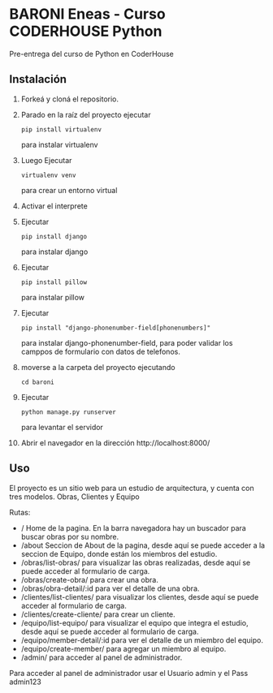 # BARONI Eneas - Curso CODERHOUSE Python

Pre-entrega del curso de Python en CoderHouse

## Instalación

1. Forkeá y cloná el repositorio.

2. Parado en la raíz del proyecto ejecutar 

   ```
   pip install virtualenv
   ```
    para instalar virtualenv

3. Luego Ejecutar 

   ```
   virtualenv venv
   ```

    para crear un entorno virtual

4. Activar el interprete  

5. Ejecutar

    ```
    pip install django
    ```
    
    para instalar django

6. Ejecutar

    ```
    pip install pillow
    ```
    
    para instalar pillow
    
7. Ejecutar

    ```
    pip install "django-phonenumber-field[phonenumbers]"
    ```
    
    para instalar django-phonenumber-field, para poder validar los camppos de formulario con datos de telefonos.


8. moverse a la carpeta del proyecto ejecutando

    ```
    cd baroni
    ```

9. Ejecutar

    ```
    python manage.py runserver
    ```

    para levantar el servidor

10. Abrir el navegador en la dirección http://localhost:8000/     


## Uso

El proyecto es un sitio web para un estudio de arquitectura, y cuenta con tres modelos. Obras, Clientes y Equipo

Rutas: 
 - / Home de la pagina. En la barra navegadora hay un buscador para buscar obras por su nombre.
 - /about Seccion de About de la pagina, desde aquí se puede acceder a la seccion de Equipo, donde están los miembros del estudio.
 - /obras/list-obras/ para visualizar las obras realizadas, desde aquí se puede acceder al formulario de carga.
 - /obras/create-obra/ para crear una obra.
 - /obras/obra-detail/:id para ver el detalle de una obra.
 - /clientes/list-clientes/ para visualizar los clientes, desde aquí se puede acceder al formulario de carga.
 - /clientes/create-cliente/ para crear un cliente.
 - /equipo/list-equipo/ para visualizar el equipo que integra el estudio, desde aquí se puede acceder al formulario de carga.
 - /equipo/member-detail/:id para ver el detalle de un miembro del equipo.
 - /equipo/create-member/ para agregar un miembro al equipo.
 - /admin/ para acceder al panel de administrador.


Para acceder al panel de administrador usar el Usuario admin y el Pass admin123
